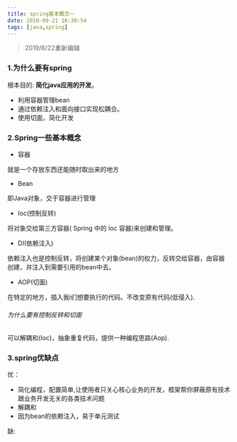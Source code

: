```yaml
---
title: spring基本概念一
date: 2018-09-21 16:30:54
tags: [java,spring]
---
```

>   2019/6/22重新编辑

### 1.为什么要有spring
根本目的: <strong>简化java应用的开发</strong>。<br>
- 利用容器管理bean
- 通过依赖注入和面向接口实现松耦合。
- 使用切面，简化开发

### 2.Spring一些基本概念
- 容器

就是一个存放东西还能随时取出来的地方


- Bean

即Java对象，交于容器进行管理

- Ioc(控制反转)

将对象交给第三方容器( Spring 中的 Ioc 容器)来创建和管理。

- DI(依赖注入)

依赖注入也是控制反转，将创建某个对象(bean)的权力，反转交给容器，由容器创建，并注入到需要引用的bean中去。


- AOP(切面)

在特定的地方，插入我i们想要执行的代码。不改变原有代码(低侵入).

###### 为什么要有控制反转和切面
可以解耦和(Ioc)，抽象重复代码，提供一种编程思路(Aop).


### 3.spring优缺点
优：
- 简化编程，配置简单,让使用者只关心核心业务的开发，框架帮你屏蔽原有技术跟业务开发无关的各类技术问题
- 解耦和
- 因为bean的依赖注入，易于单元测试

缺:
